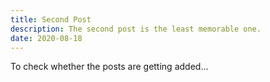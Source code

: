 ```yaml
---
title: Second Post
description: The second post is the least memorable one.
date: 2020-08-18
---
```

To check whether the posts are getting added...